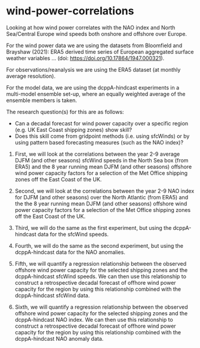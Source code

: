 # wind-power-correlations

Looking at how wind power correlates with the NAO index and North Sea/Central Europe wind speeds both onshore and offshore over Europe.

For the wind power data we are using the datasets from Bloomfield and Brayshaw (2021): ERA5 derived time series of European aggregated surface weather variables ... (doi: https://doi.org/10.17864/1947.000321).

For observations/reanalysis we are using the ERA5 dataset (at monthly average resolution).

For the model data, we are using the dcppA-hindcast experiments in a multi-model ensemble set-up, where an equally weighted average of the ensemble members is taken.

The research question(s) for this are as follows:

* Can a decadal forecast for wind power capacity over a specific region (e.g. UK East Coast shipping zones) show skill?
* Does this skill come from gridpoint methods (i.e. using sfcWinds) or by using pattern based forecasting measures (such as the NAO index)?

1. First, we will look at the correlations between the year 2-9 average DJFM (and other seasons) sfcWind speeds in the North Sea box (from ERA5) and the 8 year running mean DJFM (and other seasons) offshore wind power capacity factors for a selection of the Met Office shipping zones off the East Coast of the UK.

2. Second, we will look at the correlations between the year 2-9 NAO index for DJFM (and other seasons) over the North Atlantic (from ERA5) and the the 8 year running mean DJFM (and other seasons) offshore wind power capacity factors for a selection of the Met Office shipping zones off the East Coast of the UK.

3. Third, we will do the same as the first experiment, but using the dcppA-hindcast data for the sfcWind speeds.

4. Fourth, we will do the same as the second experiment, but using the dcppA-hindcast data for the NAO anomalies.

5. Fifth, we will quantify a regression relationship between the observed offshore wind power capacity for the selected shipping zones and the dcppA-hindcast sfcWind speeds. We can then use this relationship to construct a retrospective decadal forecast of offhore wind power capacity for the region by using this relationship combined with the dcppA-hindcast sfcWind data.

6. Sixth, we will quantify a regression relationship between the observed offshore wind power capacity for the selected shipping zones and the dcppA-hindcast NAO index. We can then use this relationship to construct a retrospective decadal forecast of offhore wind power capacity for the region by using this relationship combined with the dcppA-hindcast NAO anomaly data.

